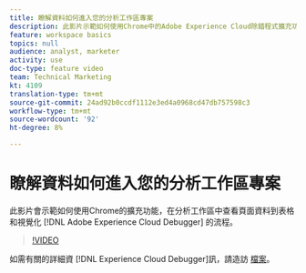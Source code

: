 ```yaml
---
title: 瞭解資料如何進入您的分析工作區專案
description: 此影片示範如何使用Chrome中的Adobe Experience Cloud除錯程式擴充功能，在分析工作區中查看頁面資料到表格和視覺化的流程。
feature: workspace basics
topics: null
audience: analyst, marketer
activity: use
doc-type: feature video
team: Technical Marketing
kt: 4109
translation-type: tm+mt
source-git-commit: 24ad92b0ccdf1112e3ed4a0968cd47db757598c3
workflow-type: tm+mt
source-wordcount: '92'
ht-degree: 8%

---
```



# 瞭解資料如何進入您的分析工作區專案

此影片會示範如何使用Chrome的擴充功能，在分析工作區中查看頁面資料到表格和視覺化 [!DNL Adobe Experience Cloud Debugger] 的流程。

>[!VIDEO](https://video.tv.adobe.com/v/31072/?quality=12)

如需有關的詳細資 [!DNL Experience Cloud Debugger]訊，請造訪 [檔案](https://docs.adobe.com/content/help/zh-Hant/debugger/using/experience-cloud-debugger.html)。
